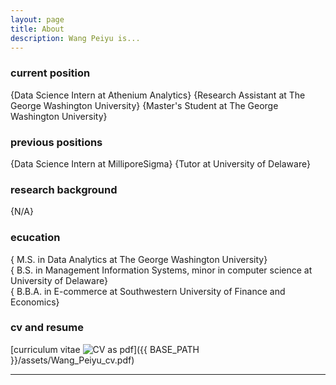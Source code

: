```yaml
---
layout: page
title: About
description: Wang Peiyu is...
---
```


### <a name="currentposition"></a>current position
{Data Science Intern at Athenium Analytics}
{Research Assistant at The George Washington University}
{Master's Student at The George Washington University}


### <a name="previousposition"></a>previous positions
{Data Science Intern at MilliporeSigma}
{Tutor at University of Delaware}


### <a name="researchbackground"></a>research background
{N/A}


### <a name="education"></a>ecucation
{ M.S. in Data Analytics at The George Washington University}<br>
{ B.S. in Management Information Systems, minor in computer science at University of Delaware}<br>
{ B.B.A. in E-commerce at Southwestern University of Finance and Economics}




### <a name="cvandresume"></a>cv and resume
[curriculum vitae ![CV as pdf](icons16/pdf-icon.png)]({{ BASE_PATH }}/assets/Wang_Peiyu_cv.pdf)

---
